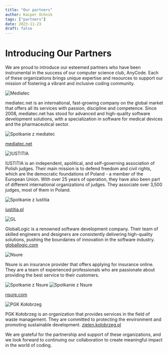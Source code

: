```yaml
---
title: "Our partners"
author: Kacper Ochnik
tags: ["partners"]
date: 2023-11-23
draft: false
---
```


# Introducing Our Partners

We are proud to introduce our esteemed partners who have been instrumental in the success of our computer science club, AnyCode. Each of these organizations brings unique expertise and resources to support our mission of fostering a vibrant and inclusive coding community. 

![Mediatec](https://mediatec.net/cdn/shop/files/mediatec-logo_500x.png?v=1694250524)

mediatec.net is an international, fast-growing company on the global market that offers all its services with passion, discipline and competence. Since 2008, mediatec.net has stood for advanced and high-quality software development solutions, with a specialization in software for medical devices and the pharmaceutical sector. 

![Spotkanie z mediatec](/mediatec.jpg)

[mediatec.net](https://mediatec.net/)

![IUSTITIA](https://www.iustitia.pl/images/buttony/logo-iustitia-nag.png)

IUSTITIA is an independent, apolitical, and self-governing association of Polish judges. Their main mission is to defend freedom and civil rights, which are the democratic foundations of Poland - a member of the European Union. With over 25 years of operation, they have also been part of different international organizations of judges. They associate over 3,500 judges, most of them in Poland.

![Spotkanie z Iustitia](/iustitia.jpg)

[iustitia.pl](https://www.iustitia.pl/en/)

![GL](https://www.globallogic.com/wp-content/uploads/2021/07/Logo_GL-Hitachi_White-web.svg)

GlobalLogic is a renowned software development company. Their team of skilled engineers and designers are consistently delivering high-quality solutions, pushing the boundaries of innovation in the software industry.
[globallogic.com](https://www.globallogic.com/)

![Nsure](https://nsure.com/wp-content/uploads/2021/04/nsurecom-1.svg)

Nsure is an insurance provider that offers applying for insurance online. They are a team of experienced professionals who are passionate about providing the best service to their customers.

![Spotkanie z Nsure](/nsure.jpg)
![Spotkanie z Nsure](/nsure2.jpg)

[nsure.com](https://nsure.com/)

![PGK Kołobrzeg](http://www.zielen.kolobrzeg.pl/images/baner.png)

PGK Kołobrzeg is an organization that provides services in the field of waste management. They are committed to protecting the environment and promoting sustainable development.
[zielen.kolobrzeg.pl](http://www.zielen.kolobrzeg.pl/)

We are grateful for the partnership and support of these organizations, and we look forward to continuing our collaboration to create meaningful impact in the world of coding.


